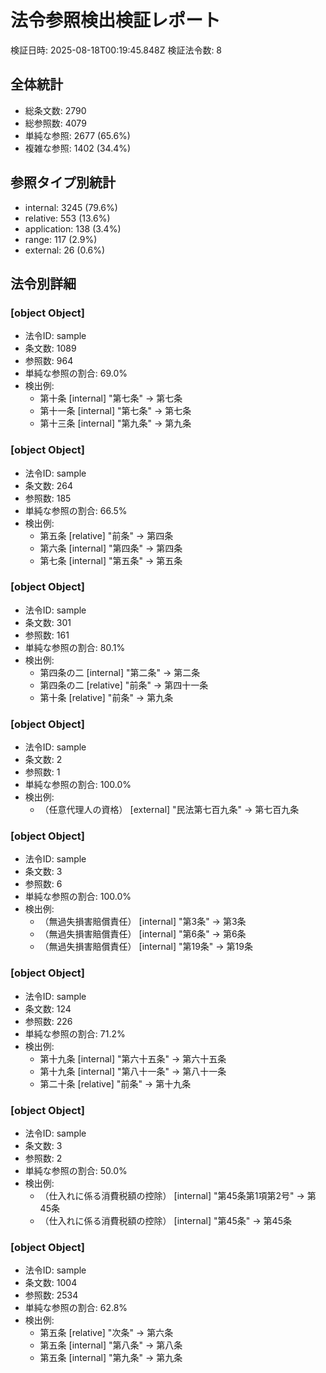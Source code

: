 # 法令参照検出検証レポート

検証日時: 2025-08-18T00:19:45.848Z
検証法令数: 8

## 全体統計

- 総条文数: 2790
- 総参照数: 4079
- 単純な参照: 2677 (65.6%)
- 複雑な参照: 1402 (34.4%)

## 参照タイプ別統計

- internal: 3245 (79.6%)
- relative: 553 (13.6%)
- application: 138 (3.4%)
- range: 117 (2.9%)
- external: 26 (0.6%)

## 法令別詳細

### [object Object]
- 法令ID: sample
- 条文数: 1089
- 参照数: 964
- 単純な参照の割合: 69.0%
- 検出例:
  - 第十条 [internal] "第七条" → 第七条
  - 第十一条 [internal] "第七条" → 第七条
  - 第十三条 [internal] "第九条" → 第九条

### [object Object]
- 法令ID: sample
- 条文数: 264
- 参照数: 185
- 単純な参照の割合: 66.5%
- 検出例:
  - 第五条 [relative] "前条" → 第四条
  - 第六条 [internal] "第四条" → 第四条
  - 第七条 [internal] "第五条" → 第五条

### [object Object]
- 法令ID: sample
- 条文数: 301
- 参照数: 161
- 単純な参照の割合: 80.1%
- 検出例:
  - 第四条の二 [internal] "第二条" → 第二条
  - 第四条の二 [relative] "前条" → 第四十一条
  - 第十条 [relative] "前条" → 第九条

### [object Object]
- 法令ID: sample
- 条文数: 2
- 参照数: 1
- 単純な参照の割合: 100.0%
- 検出例:
  - （任意代理人の資格） [external] "民法第七百九条" → 第七百九条

### [object Object]
- 法令ID: sample
- 条文数: 3
- 参照数: 6
- 単純な参照の割合: 100.0%
- 検出例:
  - （無過失損害賠償責任） [internal] "第3条" → 第3条
  - （無過失損害賠償責任） [internal] "第6条" → 第6条
  - （無過失損害賠償責任） [internal] "第19条" → 第19条

### [object Object]
- 法令ID: sample
- 条文数: 124
- 参照数: 226
- 単純な参照の割合: 71.2%
- 検出例:
  - 第十九条 [internal] "第六十五条" → 第六十五条
  - 第十九条 [internal] "第八十一条" → 第八十一条
  - 第二十条 [relative] "前条" → 第十九条

### [object Object]
- 法令ID: sample
- 条文数: 3
- 参照数: 2
- 単純な参照の割合: 50.0%
- 検出例:
  - （仕入れに係る消費税額の控除） [internal] "第45条第1項第2号" → 第45条
  - （仕入れに係る消費税額の控除） [internal] "第45条" → 第45条

### [object Object]
- 法令ID: sample
- 条文数: 1004
- 参照数: 2534
- 単純な参照の割合: 62.8%
- 検出例:
  - 第五条 [relative] "次条" → 第六条
  - 第五条 [internal] "第八条" → 第八条
  - 第五条 [internal] "第九条" → 第九条

